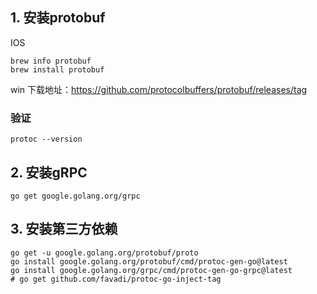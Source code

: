 ## 1. 安装protobuf
IOS
```shell
brew info protobuf
brew install protobuf
```
win
下载地址：https://github.com/protocolbuffers/protobuf/releases/tag

### 验证
```shell
protoc --version
```
## 2. 安装gRPC
```shell
go get google.golang.org/grpc
```
## 3. 安装第三方依赖
```shell
go get -u google.golang.org/protobuf/proto
go install google.golang.org/protobuf/cmd/protoc-gen-go@latest
go install google.golang.org/grpc/cmd/protoc-gen-go-grpc@latest
# go get github.com/favadi/protoc-go-inject-tag
```
